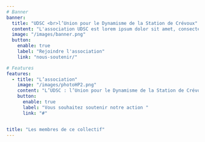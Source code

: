 ```yaml
---
# Banner
banner:
  title: "UDSC <br>l’Union pour le Dynamisme de la Station de Crévoux"
  content: "L'association UDSC est lorem ipsum dolor sit amet, consectetur adipiscing elit. Morbi consequat, orci a lacinia euismod, turpis risus blandit massa, in maximus metus neque in metus."
  image: "/images/banner.png"
  button:
    enable: true
    label: "Rejoindre l'association"
    link: "nous-soutenir/"    

# Features
features:
  - title: "L’association"
    image: "/images/photoHP2.png"
    content: "L’UDSC : l’Union pour le Dynamisme de la Station de Crévoux est née le 20 janvier 2024 suite au lancement de la <u>[pétition « Inquiets pour la station de ski de Crévoux » publiée le 16 janvier 2024](/actualites)</u> et plébiscitée par près de <b>6 000 personnes</b>.<br> Forts de cette inquiétude partagée concernant l’avenir de la station, Bruno, Eve et Gilles, Crévolins d’adoption et de cœur, ont souhaité aller plus loin en créant l’UDSC. L’objectif de l’UDSC est d’informer et de réfléchir avec les usagers de la station de ski sur la situation et l’avenir de cette dernière en liaison étroite avec les autorités concernées. Sa mission: œuvrer pour la transparence sur la situation administrative, juridique et financière de la station"
    button:
      enable: true
      label: "Vous souhaitez soutenir notre action "
      link: "#"


title: "Les membres de ce collectif"
---
```






